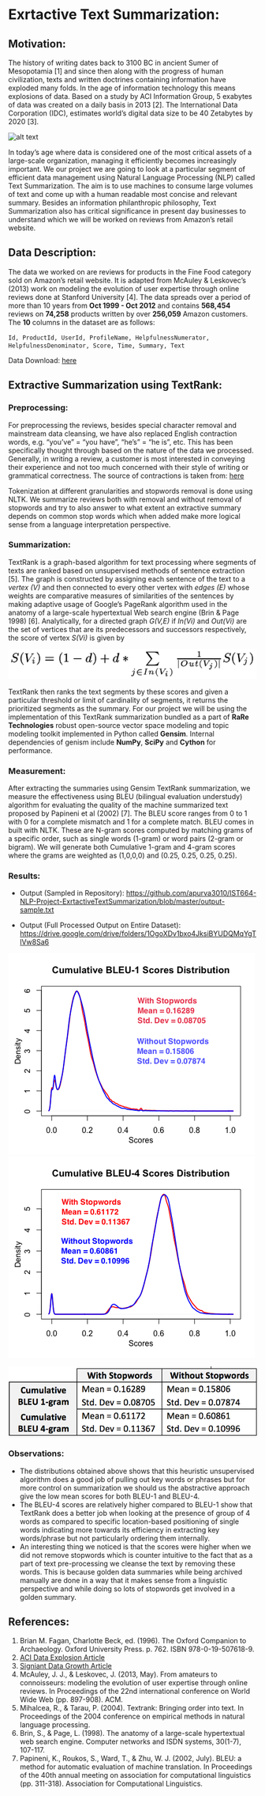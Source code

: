 # Exrtactive Text Summarization:

## Motivation:

The history of writing dates back to 3100 BC in ancient Sumer of Mesopotamia [1] and since then along with the progress of human civilization, texts and written doctrines containing information have exploded many folds. In the age of information technology this means explosions of data. Based on a study by ACI Information Group, 5 exabytes of data was created on a daily basis in 2013 [2]. The International Data Corporation (IDC), estimates world’s digital data size to be 40 Zetabytes by 2020 [3].

![alt text](https://www.signiant.com/wp-content/uploads/2015/04/Screen-Shot-2015-04-28-at-1.55.54-PM.png "Signiant Data Growth")

In today’s age where data is considered one of the most critical assets of a large-scale organization, managing it efficiently becomes increasingly important. We our project we are going to look at a particular segment of efficient data management using Natural Language Processing (NLP) called Text Summarization. The aim is to use machines to consume large volumes of text and come up with a human readable most concise and relevant summary. Besides an information philanthropic philosophy, Text Summarization also has critical significance in present day businesses to understand which we will be worked on reviews from Amazon’s retail website.

## Data Description:

The data we worked on are reviews for products in the Fine Food category sold on Amazon’s retail website. It is adapted from McAuley & Leskovec’s (2013) work on modeling the evolution of user expertise through online reviews done at Stanford University [4]. The data spreads over a period of more than 10 years from **Oct 1999 - Oct 2012** and contains **568,454** reviews on **74,258** products written by over **256,059** Amazon customers. The **10** columns in the dataset are as follows:

```
Id, ProductId, UserId, ProfileName, HelpfulnessNumerator, HelpfulnessDenominator, Score, Time, Summary, Text
```

Data Download: [here](https://www.kaggle.com/snap/amazon-fine-food-reviews)

## Extractive Summarization using TextRank:

### Preprocessing:
For preprocessing the reviews, besides special character removal and mainstream data cleansing, we have also replaced English contraction words, e.g. “you’ve” = “you have”, “he’s” = “he is”, etc.  This has been specifically thought through based on the nature of the data we processed. Generally, in writing a review, a customer is most interested in conveying their experience and not too much concerned with their style of writing or grammatical correctness. The source of contractions is taken from: [here](http://stackoverflow.com/questions/19790188/expanding-english-language-contractions-in-python)

Tokenization at different granularities and stopwords removal is done using NLTK. We summarize reviews both with removal and without removal of stopwords and try to also answer to what extent an extractive summary depends on common stop words which when added make more logical sense from a language interpretation perspective.

### Summarization:
TextRank is a graph-based algorithm for text processing where segments of texts are ranked based on unsupervised methods of sentence extraction [5]. The graph is constructed by assigning each sentence of the text to a *vertex (V)* and then connected to every other vertex with *edges (E)* whose weights are comparative measures of similarities of the sentences by making adaptive usage of Google’s PageRank algorithm used in the anatomy of a large-scale hypertextual Web search engine (Brin & Page 1998) [6]. Analytically, for a directed graph *G(V,E)* if *In(Vi)* and *Out(Vi)* are the set of vertices that are its predecessors and successors respectively, the score of vertex *S(Vi)* is given by

![alt text](https://raw.githubusercontent.com/apurva3010/IST664-NLP-Project-ExrtactiveTextSummarization/master/PageRankScores.png "Page Rank Scores Formula")

TextRank then ranks the text segments by these scores and given a particular threshold or limit of cardinality of segments, it returns the prioritized segments as the summary. For our project we will be using the implementation of this TextRank summarization bundled as a part of **RaRe Technologies** robust open-source vector space modeling and topic modeling toolkit implemented in Python called **Gensim**. Internal dependencies of genism include **NumPy**, **SciPy** and **Cython** for performance.

### Measurement:
After extracting the summaries using Gensim TextRank summarization, we measure the effectiveness using BLEU (bilingual evaluation understudy) algorithm for evaluating the quality of the machine summarized text proposed by Papineni et al (2002) [7]. The BLEU score ranges from 0 to 1 with 0 for a complete mismatch and 1 for a complete match. BLEU comes in built with NLTK. These are N-gram scores computed by matching grams of a specific order, such as single words (1-gram) or word pairs (2-gram or bigram). We will generate both Cumulative 1-gram and 4-gram scores where the grams are weighted as (1,0,0,0) and (0.25, 0.25, 0.25, 0.25).

### Results:

* Output (Sampled in Repository): https://github.com/apurva3010/IST664-NLP-Project-ExrtactiveTextSummarization/blob/master/output-sample.txt

* Output (Full Processed Output on Entire Dataset): https://drive.google.com/drive/folders/1OgoXDv1bxo4JksiBYUDQMqYgTlVw8Sa6 

![alt text](https://raw.githubusercontent.com/apurva3010/IST664-NLP-Project-ExrtactiveTextSummarization/master/BLEU-1.png "BLEU-1 Score Distribution")
![alt text](https://raw.githubusercontent.com/apurva3010/IST664-NLP-Project-ExrtactiveTextSummarization/master/BLEU-4.png "BLEU-4 Score Distribution")

![alt text](https://raw.githubusercontent.com/apurva3010/IST664-NLP-Project-ExrtactiveTextSummarization/master/BLEU_Score_Table_Results.png "BLEU Scores Table")

### Observations:
* The distributions obtained above shows that this heuristic unsupervised algorithm does a good job of pulling out key words or phrases but for more control on summarization we should us the abstractive approach give the low mean scores for both BLEU-1 and BLEU-4.
* The BLEU-4 scores are relatively higher compared to BLEU-1 show that TextRank does a better job when looking at the presence of group of 4 words as compared to specific location-based positioning of single words indicating more towards its efficiency in extracting key words/phrase but not particularly ordering them internally.
* An interesting thing we noticed is that the scores were higher when we did not remove stopwords which is counter intuitive to the fact that as a part of text pre-processing we cleanse the text by removing these words. This is because golden data summaries while being archived manually are done in a way that it makes sense from a linguistic perspective and while doing so lots of stopwords get involved in a golden summary.

## References:
1. Brian M. Fagan, Charlotte Beck, ed. (1996). The Oxford Companion to Archaeology. Oxford University Press. p. 762. ISBN 978-0-19-507618-9.
2. [ACI Data Explosion Article](http://aci.info/2014/07/12/the-data-explosion-in-2014-minute-by-minute-infographic/)
3. [Signiant Data Growth Article](https://www.signiant.com/articles/file-transfer/the-historical-growth-of-data-why-we-need-a-faster-transfer-solution-for-large-data-sets/)
4. McAuley, J. J., & Leskovec, J. (2013, May). From amateurs to connoisseurs: modeling the evolution of user expertise through online reviews. In Proceedings of the 22nd international conference on World Wide Web (pp. 897-908). ACM.
5. Mihalcea, R., & Tarau, P. (2004). Textrank: Bringing order into text. In Proceedings of the 2004 conference on empirical methods in natural language processing.
6. Brin, S., & Page, L. (1998). The anatomy of a large-scale hypertextual web search engine. Computer networks and ISDN systems, 30(1-7), 107-117.
7. Papineni, K., Roukos, S., Ward, T., & Zhu, W. J. (2002, July). BLEU: a method for automatic evaluation of machine translation. In Proceedings of the 40th annual meeting on association for computational linguistics (pp. 311-318). Association for Computational Linguistics.





